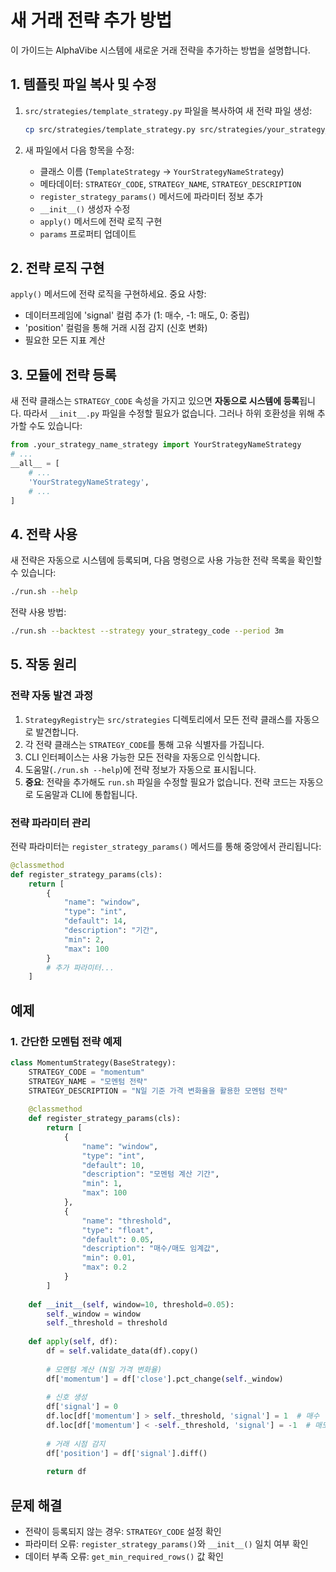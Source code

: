 # 새 거래 전략 추가 방법

이 가이드는 AlphaVibe 시스템에 새로운 거래 전략을 추가하는 방법을 설명합니다.

## 1. 템플릿 파일 복사 및 수정

1. `src/strategies/template_strategy.py` 파일을 복사하여 새 전략 파일 생성:
   ```bash
   cp src/strategies/template_strategy.py src/strategies/your_strategy_name_strategy.py
   ```

2. 새 파일에서 다음 항목을 수정:
   - 클래스 이름 (`TemplateStrategy` → `YourStrategyNameStrategy`)
   - 메타데이터: `STRATEGY_CODE`, `STRATEGY_NAME`, `STRATEGY_DESCRIPTION`
   - `register_strategy_params()` 메서드에 파라미터 정보 추가
   - `__init__()` 생성자 수정
   - `apply()` 메서드에 전략 로직 구현
   - `params` 프로퍼티 업데이트

## 2. 전략 로직 구현

`apply()` 메서드에 전략 로직을 구현하세요. 중요 사항:
- 데이터프레임에 'signal' 컬럼 추가 (1: 매수, -1: 매도, 0: 중립)
- 'position' 컬럼을 통해 거래 시점 감지 (신호 변화)
- 필요한 모든 지표 계산

## 3. 모듈에 전략 등록

새 전략 클래스는 `STRATEGY_CODE` 속성을 가지고 있으면 **자동으로 시스템에 등록**됩니다. 따라서 `__init__.py` 파일을 수정할 필요가 없습니다. 그러나 하위 호환성을 위해 추가할 수도 있습니다:

```python
from .your_strategy_name_strategy import YourStrategyNameStrategy
# ...
__all__ = [
    # ... 
    'YourStrategyNameStrategy',
    # ...
]
```

## 4. 전략 사용

새 전략은 자동으로 시스템에 등록되며, 다음 명령으로 사용 가능한 전략 목록을 확인할 수 있습니다:
```bash
./run.sh --help
```

전략 사용 방법:
```bash
./run.sh --backtest --strategy your_strategy_code --period 3m
```

## 5. 작동 원리

### 전략 자동 발견 과정

1. `StrategyRegistry`는 `src/strategies` 디렉토리에서 모든 전략 클래스를 자동으로 발견합니다.
2. 각 전략 클래스는 `STRATEGY_CODE`를 통해 고유 식별자를 가집니다.
3. CLI 인터페이스는 사용 가능한 모든 전략을 자동으로 인식합니다.
4. 도움말(`./run.sh --help`)에 전략 정보가 자동으로 표시됩니다.
5. **중요**: 전략을 추가해도 `run.sh` 파일을 수정할 필요가 없습니다. 전략 코드는 자동으로 도움말과 CLI에 통합됩니다.

### 전략 파라미터 관리

전략 파라미터는 `register_strategy_params()` 메서드를 통해 중앙에서 관리됩니다:

```python
@classmethod
def register_strategy_params(cls):
    return [
        {
            "name": "window",
            "type": "int",
            "default": 14,
            "description": "기간",
            "min": 2,
            "max": 100
        }
        # 추가 파라미터...
    ]
```

## 예제

### 1. 간단한 모멘텀 전략 예제

```python
class MomentumStrategy(BaseStrategy):
    STRATEGY_CODE = "momentum"
    STRATEGY_NAME = "모멘텀 전략"
    STRATEGY_DESCRIPTION = "N일 기준 가격 변화율을 활용한 모멘텀 전략"
    
    @classmethod
    def register_strategy_params(cls):
        return [
            {
                "name": "window",
                "type": "int",
                "default": 10,
                "description": "모멘텀 계산 기간",
                "min": 1,
                "max": 100
            },
            {
                "name": "threshold",
                "type": "float",
                "default": 0.05,
                "description": "매수/매도 임계값",
                "min": 0.01,
                "max": 0.2
            }
        ]
    
    def __init__(self, window=10, threshold=0.05):
        self._window = window
        self._threshold = threshold
    
    def apply(self, df):
        df = self.validate_data(df).copy()
        
        # 모멘텀 계산 (N일 가격 변화율)
        df['momentum'] = df['close'].pct_change(self._window)
        
        # 신호 생성
        df['signal'] = 0
        df.loc[df['momentum'] > self._threshold, 'signal'] = 1  # 매수
        df.loc[df['momentum'] < -self._threshold, 'signal'] = -1  # 매도
        
        # 거래 시점 감지
        df['position'] = df['signal'].diff()
        
        return df
```

## 문제 해결

- 전략이 등록되지 않는 경우: `STRATEGY_CODE` 설정 확인
- 파라미터 오류: `register_strategy_params()`와 `__init__()` 일치 여부 확인
- 데이터 부족 오류: `get_min_required_rows()` 값 확인 